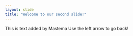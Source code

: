```yaml
---
layout: slide
title: "Welcome to our second slide!"
---
```

This is text added by Mastema
Use the left arrow to go back!
